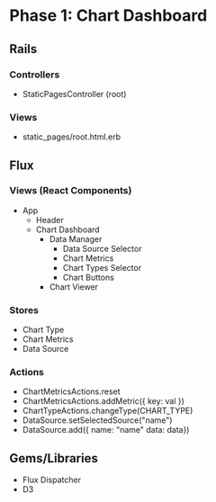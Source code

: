 # Phase 1: Chart Dashboard

## Rails
### Controllers
* StaticPagesController (root)

### Views
* static_pages/root.html.erb

## Flux
### Views (React Components)
* App
  * Header
  * Chart Dashboard
    * Data Manager
      * Data Source Selector
      * Chart Metrics
      * Chart Types Selector
      * Chart Buttons
    * Chart Viewer

### Stores
* Chart Type
* Chart Metrics
* Data Source

### Actions
* ChartMetricsActions.reset
* ChartMetricsActions.addMetric({ key: val })
* ChartTypeActions.changeType(CHART_TYPE)
* DataSource.setSelectedSource("name")
* DataSource.add({ name: "name" data: data})

## Gems/Libraries
* Flux Dispatcher
* D3
